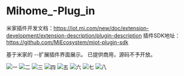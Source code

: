 # Mihome_-Plug_in
米家插件开发文档：https://iot.mi.com/new/doc/extension-development/extension-description/plugin-description
插件SDK地址：https://github.com/MiEcosystem/miot-plugin-sdk

基于米家的 --扩展插件界面展示。
已提供商用，源码不予开放。

![一](/img/1.jpg "图一")
![二](/img/2.jpg "图二")
![三](/img/3.jpg "图三")
![四](/img/4.jpg "图四")
![五](/img/5.jpg "图五")
![六](/img/6.jpg "图六")
![七](/img/7.jpg "图七")
![八](/img/8.jpg "图八")


